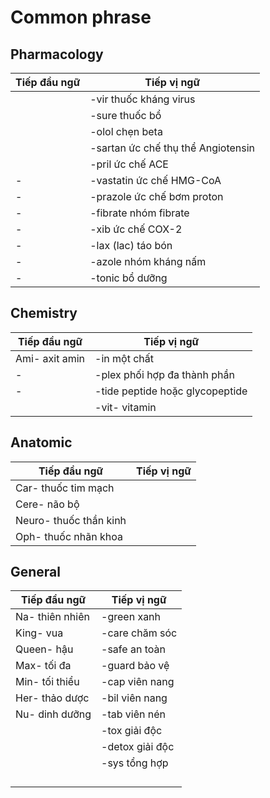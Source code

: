 # Common phrase
## Pharmacology
	
| Tiếp đầu ngữ | Tiếp vị ngữ |
| --- | --- |
|  | -vir thuốc kháng virus |
|  | -sure thuốc bổ |
|  | -olol chẹn beta |
|  | -sartan ức chế thụ thể Angiotensin |
|  | -pril ức chế ACE |
| - | -vastatin ức chế HMG-CoA |
| - | -prazole ức chế bơm proton |
| - | -fibrate nhóm fibrate |
| - | -xib ức chế COX-2 |
| - | -lax (lac) táo bón |
| - | -azole nhóm kháng nấm |
| - | -tonic bổ dưỡng |

## Chemistry
| Tiếp đầu ngữ | Tiếp vị ngữ |
| --- | --- |
| Ami- axit amin | -in một chất |
| - | -plex phối hợp đa thành phần |
| - | -tide peptide hoặc glycopeptide |
|  | -vit- vitamin |

## Anatomic
| Tiếp đầu ngữ | Tiếp vị ngữ |
| --- | --- |
| Car- thuốc tim mạch |  |
| Cere- não bộ |  |
| Neuro- thuốc thần kinh |  |
| Oph- thuốc nhãn khoa |  |

## General
| Tiếp đầu ngữ | Tiếp vị ngữ |
| --- | --- |
| Na- thiên nhiên | -green xanh |
| King- vua | -care chăm sóc |
| Queen- hậu | -safe an toàn |
| Max- tối đa | -guard bảo vệ |
| Min- tối thiểu | -cap viên nang |
| Her- thảo dược | -bil viên nang |
| Nu- dinh dưỡng | -tab viên nén |
|  | -tox giải độc |
|  | -detox giải độc |
|  | -sys tổng hợp |
|  |  |
|  |  |
|  |  |
|  |  |
